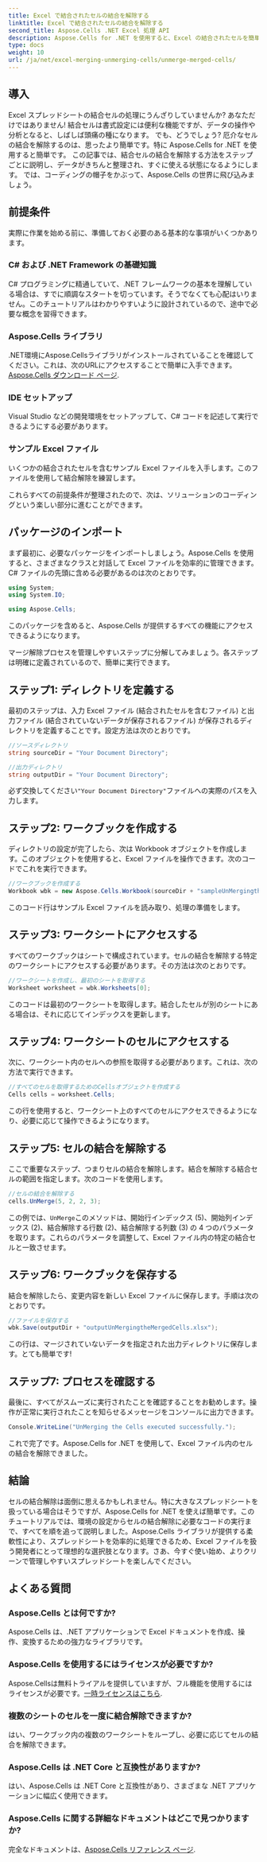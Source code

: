 ```yaml
---
title: Excel で結合されたセルの結合を解除する
linktitle: Excel で結合されたセルの結合を解除する
second_title: Aspose.Cells .NET Excel 処理 API
description: Aspose.Cells for .NET を使用すると、Excel の結合されたセルを簡単に結合解除できます。ステップ バイ ステップ ガイドに従って、より優れたスプレッドシートを作成してください。
type: docs
weight: 10
url: /ja/net/excel-merging-unmerging-cells/unmerge-merged-cells/
---
```

## 導入

Excel スプレッドシートの結合セルの処理にうんざりしていませんか? あなただけではありません! 結合セルは書式設定には便利な機能ですが、データの操作や分析となると、しばしば頭痛の種になります。 でも、どうでしょう? 厄介なセルの結合を解除するのは、思ったより簡単です。特に Aspose.Cells for .NET を使用すると簡単です。 この記事では、結合セルの結合を解除する方法をステップごとに説明し、データがきちんと整理され、すぐに使える状態になるようにします。 では、コーディングの帽子をかぶって、Aspose.Cells の世界に飛び込みましょう。

## 前提条件

実際に作業を始める前に、準備しておく必要のある基本的な事項がいくつかあります。

### C# および .NET Framework の基礎知識
C# プログラミングに精通していて、.NET フレームワークの基本を理解している場合は、すでに順調なスタートを切っています。そうでなくても心配はいりません。このチュートリアルはわかりやすいように設計されているので、途中で必要な概念を習得できます。

### Aspose.Cells ライブラリ
.NET環境にAspose.Cellsライブラリがインストールされていることを確認してください。これは、次のURLにアクセスすることで簡単に入手できます。[Aspose.Cells ダウンロード ページ](https://releases.aspose.com/cells/net/).

### IDE セットアップ
Visual Studio などの開発環境をセットアップして、C# コードを記述して実行できるようにする必要があります。

### サンプル Excel ファイル
いくつかの結合されたセルを含むサンプル Excel ファイルを入手します。このファイルを使用して結合解除を練習します。

これらすべての前提条件が整理されたので、次は、ソリューションのコーディングという楽しい部分に進むことができます。

## パッケージのインポート

まず最初に、必要なパッケージをインポートしましょう。Aspose.Cells を使用すると、さまざまなクラスと対話して Excel ファイルを効率的に管理できます。C# ファイルの先頭に含める必要があるのは次のとおりです。

```csharp
using System;
using System.IO;

using Aspose.Cells;
```

このパッケージを含めると、Aspose.Cells が提供するすべての機能にアクセスできるようになります。

マージ解除プロセスを管理しやすいステップに分解してみましょう。各ステップは明確に定義されているので、簡単に実行できます。

## ステップ1: ディレクトリを定義する

最初のステップは、入力 Excel ファイル (結合されたセルを含むファイル) と出力ファイル (結合されていないデータが保存されるファイル) が保存されるディレクトリを定義することです。設定方法は次のとおりです。

```csharp
//ソースディレクトリ
string sourceDir = "Your Document Directory"; 

//出力ディレクトリ
string outputDir = "Your Document Directory"; 
```

必ず交換してください`"Your Document Directory"`ファイルへの実際のパスを入力します。

## ステップ2: ワークブックを作成する

ディレクトリの設定が完了したら、次は Workbook オブジェクトを作成します。このオブジェクトを使用すると、Excel ファイルを操作できます。次のコードでこれを実行できます。

```csharp
//ワークブックを作成する
Workbook wbk = new Aspose.Cells.Workbook(sourceDir + "sampleUnMergingtheMergedCells.xlsx");
```

このコード行はサンプル Excel ファイルを読み取り、処理の準備をします。 

## ステップ3: ワークシートにアクセスする

すべてのワークブックはシートで構成されています。セルの結合を解除する特定のワークシートにアクセスする必要があります。その方法は次のとおりです。

```csharp
//ワークシートを作成し、最初のシートを取得する
Worksheet worksheet = wbk.Worksheets[0];
```

このコードは最初のワークシートを取得します。結合したセルが別のシートにある場合は、それに応じてインデックスを更新します。

## ステップ4: ワークシートのセルにアクセスする

次に、ワークシート内のセルへの参照を取得する必要があります。これは、次の方法で実行できます。

```csharp
//すべてのセルを取得するためのCellsオブジェクトを作成する
Cells cells = worksheet.Cells;
```

この行を使用すると、ワークシート上のすべてのセルにアクセスできるようになり、必要に応じて操作できるようになります。

## ステップ5: セルの結合を解除する

ここで重要なステップ、つまりセルの結合を解除します。結合を解除する結合セルの範囲を指定します。次のコードを使用します。

```csharp
//セルの結合を解除する
cells.UnMerge(5, 2, 2, 3);
```

この例では、`UnMerge`このメソッドは、開始行インデックス (5)、開始列インデックス (2)、結合解除する行数 (2)、結合解除する列数 (3) の 4 つのパラメータを取ります。これらのパラメータを調整して、Excel ファイル内の特定の結合セルと一致させます。

## ステップ6: ワークブックを保存する

結合を解除したら、変更内容を新しい Excel ファイルに保存します。手順は次のとおりです。

```csharp
//ファイルを保存する
wbk.Save(outputDir + "outputUnMergingtheMergedCells.xlsx");
```

この行は、マージされていないデータを指定された出力ディレクトリに保存します。とても簡単です!

## ステップ7: プロセスを確認する

最後に、すべてがスムーズに実行されたことを確認することをお勧めします。操作が正常に実行されたことを知らせるメッセージをコンソールに出力できます。

```csharp
Console.WriteLine("UnMerging the Cells executed successfully.");
```

これで完了です。Aspose.Cells for .NET を使用して、Excel ファイル内のセルの結合を解除できました。

## 結論

セルの結合解除は面倒に思えるかもしれません。特に大きなスプレッドシートを扱っている場合はそうですが、Aspose.Cells for .NET を使えば簡単です。このチュートリアルでは、環境の設定からセルの結合解除に必要なコードの実行まで、すべてを順を追って説明しました。Aspose.Cells ライブラリが提供する柔軟性により、スプレッドシートを効率的に処理できるため、Excel ファイルを扱う開発者にとって理想的な選択肢となります。さあ、今すぐ使い始め、よりクリーンで管理しやすいスプレッドシートを楽しんでください。

## よくある質問

### Aspose.Cells とは何ですか?  
Aspose.Cells は、.NET アプリケーションで Excel ドキュメントを作成、操作、変換するための強力なライブラリです。

### Aspose.Cells を使用するにはライセンスが必要ですか?  
 Aspose.Cellsは無料トライアルを提供していますが、フル機能を使用するにはライセンスが必要です。[一時ライセンスはこちら](https://purchase.aspose.com/temporary-license/).

### 複数のシートのセルを一度に結合解除できますか?  
はい、ワークブック内の複数のワークシートをループし、必要に応じてセルの結合を解除できます。

### Aspose.Cells は .NET Core と互換性がありますか?  
はい、Aspose.Cells は .NET Core と互換性があり、さまざまな .NET アプリケーションに幅広く使用できます。

### Aspose.Cells に関する詳細なドキュメントはどこで見つかりますか?  
完全なドキュメントは、[Aspose.Cells リファレンス ページ](https://reference.aspose.com/cells/net/).